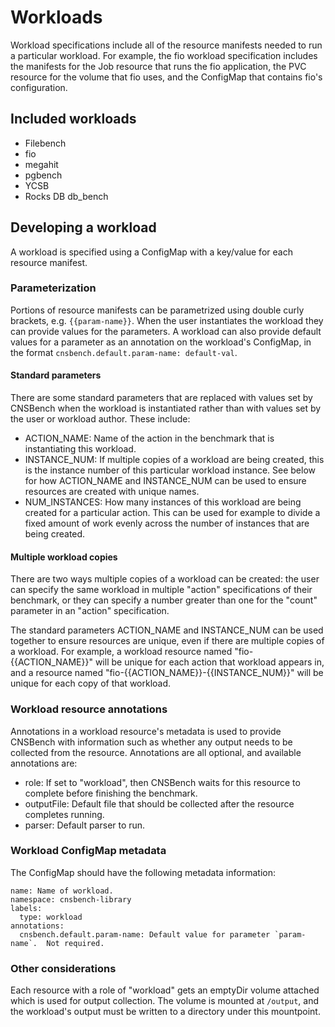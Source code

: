 # Workloads

Workload specifications include all of the resource manifests needed to run a
particular workload.  For example, the fio workload specification includes the
manifests for the Job resource that runs the fio application, the PVC resource
for the volume that fio uses, and the ConfigMap that contains fio's
configuration.

## Included workloads

* Filebench
* fio
* megahit
* pgbench
* YCSB
* Rocks DB db\_bench

## Developing a workload

A workload is specified using a ConfigMap with a key/value for each resource
manifest.

### Parameterization

Portions of resource manifests can be parametrized using double curly brackets,
e.g. `{{param-name}}`.  When the user instantiates the workload they can
provide values for the parameters.  A workload can also provide default values
for a parameter as an annotation on the workload's ConfigMap, in the format
`cnsbench.default.param-name: default-val`.

#### Standard parameters

There are some standard parameters that are replaced with values set by CNSBench
when the workload is instantiated rather than with values set by the user or
workload author.  These include:
* ACTION\_NAME: Name of the action in the benchmark that is instantiating this
  workload.
* INSTANCE\_NUM: If multiple copies of a workload are being created, this is the
  instance number of this particular workload instance.  See below for how
  ACTION\_NAME and INSTANCE\_NUM can be used to ensure resources are created
  with unique names.
* NUM\_INSTANCES: How many instances of this workload are being created for a
  particular action.  This can be used for example to divide a fixed amount of
  work evenly across the number of instances that are being created.


#### Multiple workload copies

There are two ways multiple copies of a workload can be created: the user can
specify the same workload in multiple "action" specifications of their
benchmark, or they can specify a number greater than one for the "count"
parameter in an "action" specification.

The standard parameters ACTION\_NAME and INSTANCE\_NUM can be used together to
ensure resources are unique, even if there are multiple copies of a workload.
For example, a workload resource named "fio-{{ACTION\_NAME}}" will be unique for
each action that workload appears in, and a resource named
"fio-{{ACTION\_NAME}}-{{INSTANCE\_NUM}}" will be unique for each copy of that
workload.

### Workload resource annotations

Annotations in a workload resource's metadata is used to provide CNSBench with
information such as whether any output needs to be collected from the resource.
Annotations are all optional, and available annotations are:
* role: If set to "workload", then CNSBench waits for this resource to complete
  before finishing the benchmark.
* outputFile: Default file that should be collected after the resource completes
  running.
* parser: Default parser to run.

### Workload ConfigMap metadata

The ConfigMap should have the following metadata information:
```
name: Name of workload.
namespace: cnsbench-library
labels:
  type: workload
annotations:
  cnsbench.default.param-name: Default value for parameter `param-name`.  Not required.
```

### Other considerations

Each resource with a role of "workload" gets an emptyDir volume attached which
is used for output collection.  The volume is mounted at `/output`, and the
workload's output must be written to a directory under this mountpoint.
